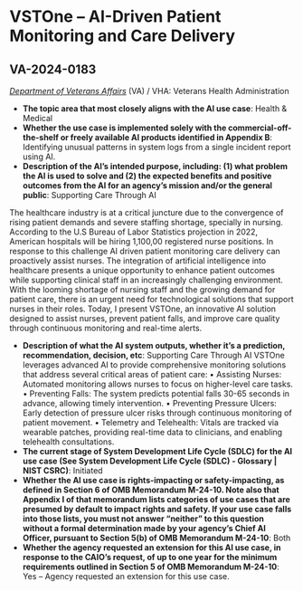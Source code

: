 # VSTOne – AI-Driven Patient Monitoring and Care Delivery
## VA-2024-0183
_[Department of Veterans Affairs](<../3_agency/Department of Veterans Affairs.md>)_ (VA) / VHA: Veterans Health Administration


+ **The topic area that most closely aligns with the AI use case**: Health & Medical
+ **Whether the use case is implemented solely with the commercial-off-the-shelf or freely available AI products identified in Appendix B**: Identifying unusual patterns in system logs from a single incident report using AI.
+ **Description of the AI’s intended purpose, including: (1) what problem the AI is used to solve and (2) the expected benefits and positive outcomes from the AI for an agency’s mission and/or the general public**: Supporting Care Through AI

The healthcare industry is at a critical juncture due to the convergence of rising patient demands and severe staffing shortage, specially in nursing. According to the U.S Bureau of Labor Statistics projection in 2022, American hospitals will be hiring 1,100,00 registered nurse positions. In response to this challenge AI driven patient monitoring care delivery can proactively assist nurses.
The integration of artificial intelligence into healthcare presents a unique opportunity to enhance patient outcomes while supporting clinical staff in an increasingly challenging environment. With the looming shortage of nursing staff and the growing demand for patient care, there is an urgent need for technological solutions that support nurses in their roles. Today, I present VSTOne, an innovative AI solution designed to assist nurses, prevent patient falls, and improve care quality through continuous monitoring and real-time alerts.
+ **Description of what the AI system outputs, whether it’s a prediction, recommendation, decision, etc**: Supporting Care Through AI VSTOne leverages advanced AI to provide comprehensive monitoring solutions that address several critical areas of patient care: • Assisting Nurses: Automated monitoring allows nurses to focus on higher-level care tasks. • Preventing Falls: The system predicts potential falls 30-65 seconds in advance, allowing timely intervention. • Preventing Pressure Ulcers: Early detection of pressure ulcer risks through continuous monitoring of patient movement. • Telemetry and Telehealth: Vitals are tracked via wearable patches, providing real-time data to clinicians, and enabling telehealth consultations.
+ **The current stage of System Development Life Cycle (SDLC) for the AI use case (See System Development Life Cycle (SDLC) - Glossary | NIST CSRC)**: Initiated
+ **Whether the AI use case is rights-impacting or safety-impacting, as defined in Section 6 of OMB Memorandum M-24-10. Note also that Appendix I of that memorandum lists categories of use cases that are presumed by default to impact rights and safety. If your use case falls into those lists, you must not answer “neither” to this question without a formal determination made by your agency’s Chief AI Officer, pursuant to Section 5(b) of OMB Memorandum M-24-10**: Both
+ **Whether the agency requested an extension for this AI use case, in response to the CAIO’s request, of up to one year for the minimum requirements outlined in Section 5 of OMB Memorandum M-24-10**: Yes – Agency requested an extension for this use case.